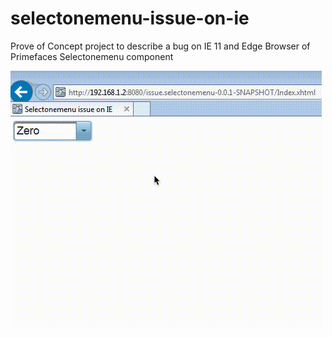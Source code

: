 # selectonemenu-issue-on-ie
Prove of Concept project to describe a bug on IE 11 and Edge Browser of Primefaces Selectonemenu component

![issue example](https://raw.githubusercontent.com/doleron/selectonemenu-issue-on-ie/master/selectonemenu_issue.gif)
